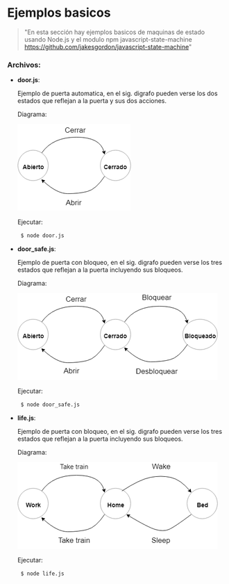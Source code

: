 # Ejemplos basicos
> "En esta sección hay ejemplos basicos de maquinas de estado usando Node.js y el modulo npm javascript-state-machine https://github.com/jakesgordon/javascript-state-machine"

### Archivos:

- **door.js**: 

  Ejemplo de puerta automatica, en el sig. digrafo pueden verse los dos estados que reflejan a la puerta y sus dos acciones.
  
  Diagrama:
  
  ![N|Solid](https://github.com/damiancipolat/State-Machines-js/blob/master/basic_1/docs/diagram_1.png?raw=true)

  Ejecutar:
  
  ```sh   
   $ node door.js
  ```

- **door_safe.js**: 

  Ejemplo de puerta con bloqueo, en el sig. digrafo pueden verse los tres estados que reflejan a la puerta incluyendo sus bloqueos.
  
  Diagrama:
  
  ![N|Solid](https://github.com/damiancipolat/State-Machines-js/blob/master/basic_1/docs/diagram_2.png?raw=true)

  Ejecutar:
  
  ```sh   
   $ node door_safe.js
  ```

- **life.js**: 

  Ejemplo de puerta con bloqueo, en el sig. digrafo pueden verse los tres estados que reflejan a la puerta incluyendo sus bloqueos.
  
  Diagrama:
  
  ![N|Solid](https://github.com/damiancipolat/State-Machines-js/blob/master/basic_1/docs/diagram_3.png?raw=true)

  Ejecutar:
  
  ```sh   
   $ node life.js
  ```
